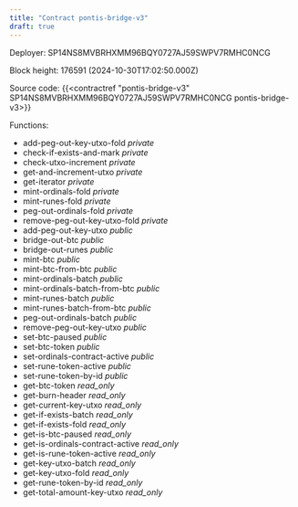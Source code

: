 ```yaml
---
title: "Contract pontis-bridge-v3"
draft: true
---
```

Deployer: SP14NS8MVBRHXMM96BQY0727AJ59SWPV7RMHC0NCG


 



Block height: 176591 (2024-10-30T17:02:50.000Z)

Source code: {{<contractref "pontis-bridge-v3" SP14NS8MVBRHXMM96BQY0727AJ59SWPV7RMHC0NCG pontis-bridge-v3>}}

Functions:

* add-peg-out-key-utxo-fold _private_
* check-if-exists-and-mark _private_
* check-utxo-increment _private_
* get-and-increment-utxo _private_
* get-iterator _private_
* mint-ordinals-fold _private_
* mint-runes-fold _private_
* peg-out-ordinals-fold _private_
* remove-peg-out-key-utxo-fold _private_
* add-peg-out-key-utxo _public_
* bridge-out-btc _public_
* bridge-out-runes _public_
* mint-btc _public_
* mint-btc-from-btc _public_
* mint-ordinals-batch _public_
* mint-ordinals-batch-from-btc _public_
* mint-runes-batch _public_
* mint-runes-batch-from-btc _public_
* peg-out-ordinals-batch _public_
* remove-peg-out-key-utxo _public_
* set-btc-paused _public_
* set-btc-token _public_
* set-ordinals-contract-active _public_
* set-rune-token-active _public_
* set-rune-token-by-id _public_
* get-btc-token _read_only_
* get-burn-header _read_only_
* get-current-key-utxo _read_only_
* get-if-exists-batch _read_only_
* get-if-exists-fold _read_only_
* get-is-btc-paused _read_only_
* get-is-ordinals-contract-active _read_only_
* get-is-rune-token-active _read_only_
* get-key-utxo-batch _read_only_
* get-key-utxo-fold _read_only_
* get-rune-token-by-id _read_only_
* get-total-amount-key-utxo _read_only_
